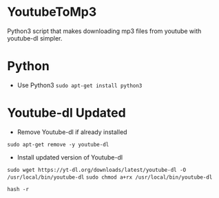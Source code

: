 # YoutubeToMp3
Python3 script that makes downloading mp3 files from youtube with youtube-dl simpler.

# Python
* Use Python3
`sudo apt-get install python3`

# Youtube-dl Updated
* Remove Youtube-dl if already installed

`sudo apt-get remove -y youtube-dl`

* Install updated version of Youtube-dl

`sudo wget https://yt-dl.org/downloads/latest/youtube-dl -O /usr/local/bin/youtube-dl`
`sudo chmod a+rx /usr/local/bin/youtube-dl`

`hash -r`
